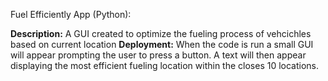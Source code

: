 Fuel Efficiently App (Python):

**Description:** A GUI created to optimize the fueling process of vehcichles based on current location
**Deployment:** When the code is run a small GUI will appear prompting the user to press a button. A text will then appear displaying the most efficient fueling location within the closes 10 locations.
